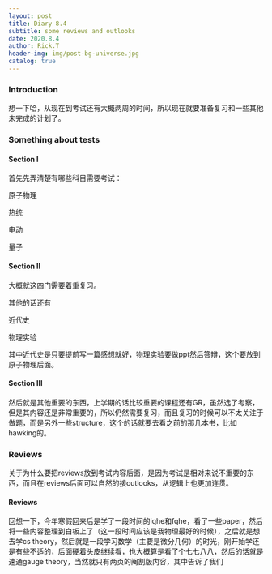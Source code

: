 ```yaml
---
layout: post
title: Diary 8.4
subtitle: some reviews and outlooks
date: 2020.8.4
author: Rick.T
header-img: img/post-bg-universe.jpg
catalog: true
---
```


### Introduction

想一下哈，从现在到考试还有大概两周的时间，所以现在就要准备复习和一些其他未完成的计划了。

### Something about tests

#### Section I

首先先弄清楚有哪些科目需要考试：

原子物理

热统

电动

量子

#### Section II

大概就这四门需要着重复习。

其他的话还有

近代史

物理实验

其中近代史是只要提前写一篇感想就好，物理实验要做ppt然后答辩，这个要放到原子物理后面。

#### Section III

然后就是其他重要的东西，上学期的话比较重要的课程还有GR，虽然选了考察，但是其内容还是非常重要的，所以仍然需要复习，而且复习的时候可以不太关注于做题，而是另外一些structure，这个的话就要去看之前的那几本书，比如hawking的。

### Reviews

关于为什么要把reviews放到考试内容后面，是因为考试是相对来说不重要的东西，而且在reviews后面可以自然的接outlooks，从逻辑上也更加连贯。

#### Reviews

回想一下，今年寒假回来后是学了一段时间的iqhe和fqhe，看了一些paper，然后将一些内容整理到白板上了（这一段时间应该是我物理最好的时候），之后就是想去学cs theory，然后就是一段学习数学（主要是微分几何）的时光，刚开始学还是有些不适的，后面硬着头皮继续看，也大概算是看了个七七八八，然后的话就是速通gauge theory，当然就只有两页的阉割版内容，其中告诉了我们
